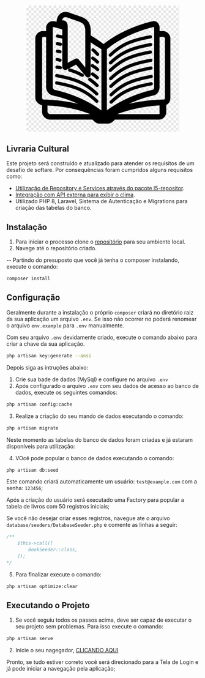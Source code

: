 <p align="center">
    <a href="https://laravel.com" target="_blank">
        <img src="https://raw.githubusercontent.com/edineivaldameri/livros/master/public/img/logo.png" width="400">
    </a>
</p>

## Livraria Cultural

Este projeto será construído e atualizado para atender os requisitos de um desafio de softare.
Por consequências foram cumpridos alguns requisitos como: 

- [Utilização de Repository e Services através do pacote l5-repositor](https://github.com/andersao/l5-repository).
- [Integração com API externa para exibir o clima](https://hgbrasil.com/status/weather).
- Utilizado PHP 8, Laravel, Sistema de Autenticação e Migrations para criação das tabelas do banco.

## Instalação

1) Para iniciar o processo clone o [repositório](https://github.com/edineivaldameri/livros.git) para seu ambiente local.
2) Navege até o repositório criado.

-- Partindo do presuposto que você já tenha o composer instalando, execute o comando:

``` bash
composer install
```

## Configuração

Geralmente durante a instalação o próprio `composer` criará no diretório raiz da sua aplicação um arquivo `.env`.
Se isso não ocorrer no poderá renomear o arquivo `env.example` para `.env` manualmente.

Com seu arquivo `.env` devidamente criado, execute o comando abaixo para criar a chave da sua aplicação.

``` bash
php artisan key:generate --ansi
```

Depois siga as intruções abaixo:

1) Crie sua bade de dados (MySql) e configure no arquivo `.env`
2) Após configurado o arquivo `.env` com seu dados de acesso ao banco de dados, execute os seguintes comandos: 

``` bash
php artisan config:cache
```

3) Realize a criação do seu mando de dados executando o comando:
``` bash
php artisan migrate
```
Neste momento as tabelas do banco de dados foram criadas e já estaram disponíveis para utilização:

4) VOcê pode popular o banco de dados executando o comando:
``` bash
php artisan db:seed
```
Este comando criará automaticamente um usuário: `test@example.com` com a senha: `123456`;

Após a criação do usuário será executado uma Factory para popular a tabela de livros com 50 registros iniciais;

Se você não desejar criar esses registros, navegue ate o arquivo `database/seeders/DatabaseSeeder.php` e comente as linhas a seguir:

```php
/**
    $this->call([
        BookSeeder::class,
    ]);
*/
```

5) Para finalizar execute o comando:
``` bash
php artisan optimize:clear
```

## Executando o Projeto

1) Se você seguiu todos os passos acima, deve ser capaz de executar o seu projeto sem problemas. Para isso execute o comando:
``` bash
php artisan serve
```

2) Inicie o seu nagegador, [CLICANDO AQUI](http://localhost:8000/)

Pronto, se tudo estiver correto você será direcionado para a Tela de Login e já pode iniciar a navegação pela aplicação;
